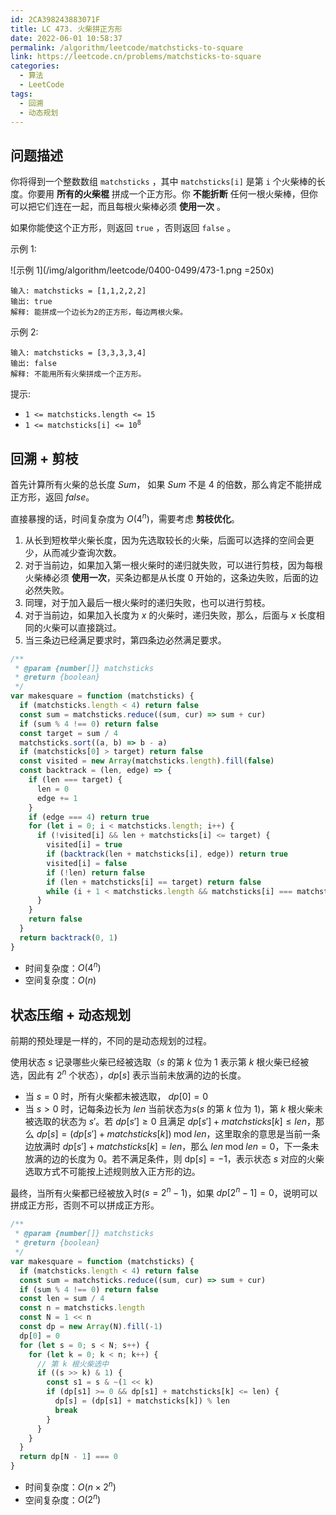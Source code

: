 ```yaml
---
id: 2CA398243883071F
title: LC 473. 火柴拼正方形
date: 2022-06-01 10:58:37
permalink: /algorithm/leetcode/matchsticks-to-square
link: https://leetcode.cn/problems/matchsticks-to-square
categories:
  - 算法
  - LeetCode
tags:
  - 回溯
  - 动态规划
---
```


<Level :type='2'/>

## 问题描述

你将得到一个整数数组 `matchsticks` ，其中 `matchsticks[i]` 是第 `i` 个火柴棒的长度。你要用 **所有的火柴棍** 拼成一个正方形。你 **不能折断** 任何一根火柴棒，但你可以把它们连在一起，而且每根火柴棒必须 **使用一次** 。

如果你能使这个正方形，则返回 `true` ，否则返回 `false` 。

示例 1:

![示例 1](/img/algorithm/leetcode/0400-0499/473-1.png =250x)

```text
输入: matchsticks = [1,1,2,2,2]
输出: true
解释: 能拼成一个边长为2的正方形，每边两根火柴。
```

示例 2:

```text
输入: matchsticks = [3,3,3,3,4]
输出: false
解释: 不能用所有火柴拼成一个正方形。
```

提示:

- `1 <= matchsticks.length <= 15`
- <code>1 <= matchsticks[i] <= 10<sup>8</sup></code>

## 回溯 + 剪枝

首先计算所有火柴的总长度 $Sum$， 如果 $Sum$ 不是 $4$ 的倍数，那么肯定不能拼成正方形，返回 $false$。

直接暴搜的话，时间复杂度为 $O(4^n)$，需要考虑 **剪枝优化**。

1. 从长到短枚举火柴长度，因为先选取较长的火柴，后面可以选择的空间会更少，从而减少查询次数。
2. 对于当前边，如果加入第一根火柴时的递归就失败，可以进行剪枝，因为每根火柴棒必须 **使用一次**，买条边都是从长度 $0$ 开始的，这条边失败，后面的边必然失败。
3. 同理，对于加入最后一根火柴时的递归失败，也可以进行剪枝。
4. 对于当前边，如果加入长度为 $x$ 的火柴时，递归失败，那么，后面与 $x$ 长度相同的火柴可以直接跳过。
5. 当三条边已经满足要求时，第四条边必然满足要求。

```javascript
/**
 * @param {number[]} matchsticks
 * @return {boolean}
 */
var makesquare = function (matchsticks) {
  if (matchsticks.length < 4) return false
  const sum = matchsticks.reduce((sum, cur) => sum + cur)
  if (sum % 4 !== 0) return false
  const target = sum / 4
  matchsticks.sort((a, b) => b - a)
  if (matchsticks[0] > target) return false
  const visited = new Array(matchsticks.length).fill(false)
  const backtrack = (len, edge) => {
    if (len === target) {
      len = 0
      edge += 1
    }
    if (edge === 4) return true
    for (let i = 0; i < matchsticks.length; i++) {
      if (!visited[i] && len + matchsticks[i] <= target) {
        visited[i] = true
        if (backtrack(len + matchsticks[i], edge)) return true
        visited[i] = false
        if (!len) return false
        if (len + matchsticks[i] == target) return false
        while (i + 1 < matchsticks.length && matchsticks[i] === matchsticks[i + 1]) i++
      }
    }
    return false
  }
  return backtrack(0, 1)
}
```

- 时间复杂度：$O(4^n)$
- 空间复杂度：$O(n)$

## 状态压缩 + 动态规划

前期的预处理是一样的，不同的是动态规划的过程。

使用状态 $s$ 记录哪些火柴已经被选取（$s$ 的第 $k$ 位为 $1$ 表示第 $k$ 根火柴已经被选，因此有 $2^n$ 个状态），$dp[s]$ 表示当前未放满的边的长度。

- 当 $s = 0$ 时，所有火柴都未被选取， $dp[0] = 0$
- 当 $s > 0$ 时，记每条边长为 $len$ 当前状态为$s$($s$ 的第 $k$ 位为 $1$)，第 $k$ 根火柴未被选取的状态为 $s'$。若 $dp[s'] \geq 0$ 且满足 $dp[s'] + matchsticks[k] \leq len$，那么 $dp[s] = (dp[s'] + matchsticks[k]) \; \text {mod} \; len$，这里取余的意思是当前一条边放满时 $dp[s'] + matchsticks[k] = len$，那么 $len \; \text {mod} \; len = 0$，下一条未放满的边的长度为 $0$。若不满足条件，则 $\text {dp}[s] = -1$，表示状态 $s$ 对应的火柴选取方式不可能按上述规则放入正方形的边。

最终，当所有火柴都已经被放入时($s = 2^n - 1$)，如果 $dp[2^n - 1] = 0$，说明可以拼成正方形，否则不可以拼成正方形。

```javascript
/**
 * @param {number[]} matchsticks
 * @return {boolean}
 */
var makesquare = function (matchsticks) {
  if (matchsticks.length < 4) return false
  const sum = matchsticks.reduce((sum, cur) => sum + cur)
  if (sum % 4 !== 0) return false
  const len = sum / 4
  const n = matchsticks.length
  const N = 1 << n
  const dp = new Array(N).fill(-1)
  dp[0] = 0
  for (let s = 0; s < N; s++) {
    for (let k = 0; k < n; k++) {
      // 第 k 根火柴选中
      if ((s >> k) & 1) {
        const s1 = s & ~(1 << k)
        if (dp[s1] >= 0 && dp[s1] + matchsticks[k] <= len) {
          dp[s] = (dp[s1] + matchsticks[k]) % len
          break
        }
      }
    }
  }
  return dp[N - 1] === 0
}
```

- 时间复杂度：$O(n \times 2^n)$
- 空间复杂度：$O(2^n)$
